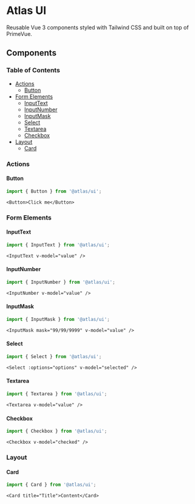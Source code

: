 # Atlas UI

Reusable Vue 3 components styled with Tailwind CSS and built on top of PrimeVue.

## Components

### Table of Contents
- [Actions](#actions)
  - [Button](#button)
- [Form Elements](#form-elements)
  - [InputText](#inputtext)
  - [InputNumber](#inputnumber)
  - [InputMask](#inputmask)
  - [Select](#select)
  - [Textarea](#textarea)
  - [Checkbox](#checkbox)
- [Layout](#layout)
  - [Card](#card)

### Actions

#### Button
```ts
import { Button } from '@atlas/ui';
```

```vue
<Button>Click me</Button>
```

### Form Elements

#### InputText
```ts
import { InputText } from '@atlas/ui';
```

```vue
<InputText v-model="value" />
```

#### InputNumber
```ts
import { InputNumber } from '@atlas/ui';
```

```vue
<InputNumber v-model="value" />
```

#### InputMask
```ts
import { InputMask } from '@atlas/ui';
```

```vue
<InputMask mask="99/99/9999" v-model="value" />
```

#### Select
```ts
import { Select } from '@atlas/ui';
```

```vue
<Select :options="options" v-model="selected" />
```

#### Textarea
```ts
import { Textarea } from '@atlas/ui';
```

```vue
<Textarea v-model="value" />
```

#### Checkbox
```ts
import { Checkbox } from '@atlas/ui';
```

```vue
<Checkbox v-model="checked" />
```

### Layout

#### Card
```ts
import { Card } from '@atlas/ui';
```

```vue
<Card title="Title">Content</Card>
```
